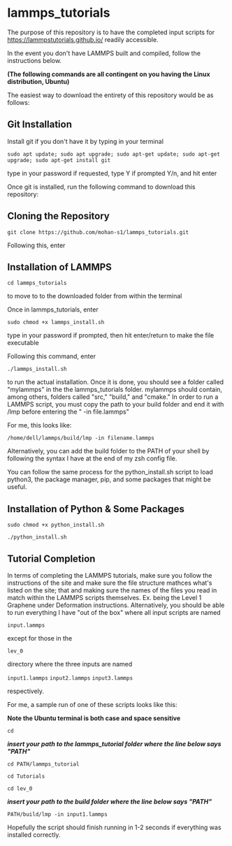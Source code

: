 # lammps_tutorials
The purpose of this repository is to have the completed input scripts for https://lammpstutorials.github.io/ readily accessible. 

In the event you don't have LAMMPS built and compiled, follow the instructions below.

**(The following commands are all contingent on you having the Linux distribution, Ubuntu)**

The easiest way to download the entirety of this repository would be as follows:
## Git Installation
Install git if you don't have it by typing in your terminal

`sudo apt update; sudo apt upgrade; sudo apt-get update; sudo apt-get upgrade; sudo apt-get install git `

type in your password if requested, type Y if prompted Y/n, and hit enter

Once git is installed, run the following command to download this repository:
## Cloning the Repository
`git clone https://github.com/mohan-s1/lammps_tutorials.git`

Following this, enter 
## Installation of LAMMPS
`cd lammps_tutorials`

to move to to the downloaded folder from within the terminal

Once in lammps_tutorials, enter 

`sudo chmod +x lammps_install.sh`

type in your password if prompted, then hit enter/return to make the file executable

Following this command, enter

`./lammps_install.sh`

to run the actual installation. Once it is done, you should see a folder called "mylammps" in the the lammps_tutorials folder. mylammps should contain, among others, folders called "src," "build," and "cmake." In order to run a LAMMPS script, you must copy the path to your build folder and end it with /lmp before entering the " -in file.lammps"

For me, this looks like:

`/home/dell/lammps/build/lmp -in filename.lammps`

Alternatively, you can add the build folder to the PATH of your shell by following the syntax I have at the end of my zsh config file.

You can follow the same process for the python_install.sh script to load python3, the package manager, pip, and some packages that might be useful.
## Installation of Python & Some Packages
`sudo chmod +x python_install.sh`

`./python_install.sh`
## Tutorial Completion 
In terms of completing the LAMMPS tutorials, make sure you follow the instructions of the site and make sure the file structure mathces what's listed on the site; that and making sure the names of the files you read in match within the LAMMPS scripts themselves. Ex. being the Level 1 Graphene under Deformation instructions. Alternatively, you should be able to run everything I have "out of the box" where all input scripts are named 

`input.lammps` 

except for those in the 

`lev_0`

directory where the three inputs are named 

`input1.lammps`
`input2.lammps`
`input3.lammps`

respectively.

For me, a sample run of one of these scripts looks like this:

**Note the Ubuntu terminal is both case and space sensitive**

`cd`

***insert your path to the lammps_tutorial folder where the line below says "PATH"***

`cd PATH/lammps_tutorial`

`cd Tutorials`

`cd lev_0`

***insert your path to the build folder where the line below says "PATH"***

`PATH/build/lmp -in input1.lammps`

Hopefully the script should finish running in 1-2 seconds if everything was installed correctly.
